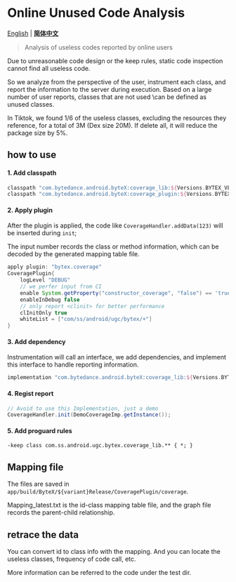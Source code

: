 # Online Unused Code Analysis

[English](README.md) | **[简体中文](README-zh.md)**

> Analysis of useless codes reported by online users

Due to unreasonable code design or the keep rules, static code inspection cannot find all useless code.

So we analyze from the perspective of the user, instrument each class, and report the information to the server during execution. Based on a large number of user reports, classes that are not used \can be defined as unused classes.

In Tiktok, we found 1/6 of the useless classes, excluding the resources they reference, for a total of 3M (Dex size 20M). If delete all, it will reduce the package size by 5%.

## how to use

#### 1. Add classpath

```groovy
classpath "com.bytedance.android.byteX:coverage_lib:${Versions.BYTEX_VERSION}"
classpath "com.bytedance.android.byteX:coverage_plugin:${Versions.BYTEX_VERSION}"
```

#### 2. Apply plugin

After the plugin is applied, the code like `CoverageHandler.addData(123)` will be inserted during `init`;

The input number records the class or method information, which can be decoded by the generated mapping table file.

```groovy
apply plugin: "bytex.coverage"
CoveragePlugin{
    logLevel "DEBUG"
    // we perfer input from CI
    enable System.getProperty("constructor_coverage", "false") == 'true'
    enableInDebug false
  	// only report <clinit> for better performance
  	clInitOnly true
  	whiteList = ["com/ss/android/ugc/bytex/+"]
}
```

#### 3. Add dependency

Instrumentation will call an interface, we add dependencies, and implement this interface to handle reporting information.

```groovy
implementation "com.bytedance.android.byteX:coverage_lib:${Versions.BYTEX_VERSION}"
```

#### 4. Regist report

~~~java
// Avoid to use this Implementation, just a demo
CoverageHandler.init(DemoCoverageImp.getInstance());
~~~


#### 5. Add proguard rules
```
-keep class com.ss.android.ugc.bytex.coverage_lib.** { *; }
```


## Mapping file

The files are saved in `app/build/ByteX/${variant}Release/CoveragePlugin/coverage`.

Mapping_latest.txt is the id-class mapping table file, and the graph file records the parent-child relationship.

## retrace the data

You can convert id to class info with the mapping. And you can locate the useless classes, frequency of code call, etc.

More information can be referred to the code under the test dir.